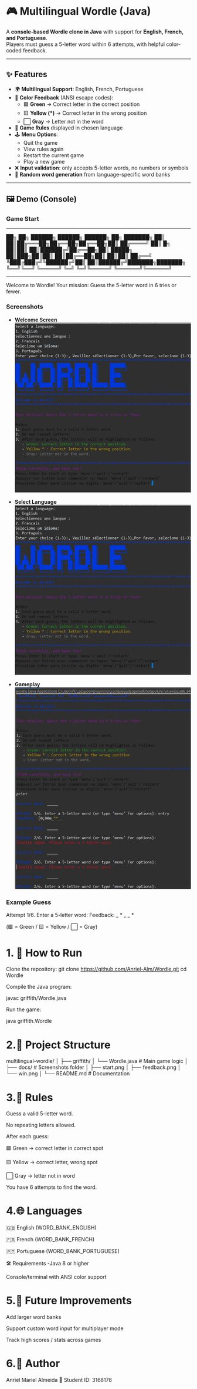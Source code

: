 # 🎮 Multilingual Wordle (Java)

A **console-based Wordle clone in Java** with support for **English, French, and Portuguese**.  
Players must guess a 5-letter word within 6 attempts, with helpful color-coded feedback.  

---

## ✨ Features

- 🌍 **Multilingual Support**: English, French, Portuguese  
- 🎨 **Color Feedback** (ANSI escape codes):
  - 🟩 **Green** → Correct letter in the correct position  
  - 🟨 **Yellow (\*)** → Correct letter in the wrong position  
  - ⬜ **Gray** → Letter not in the word  
- 📜 **Game Rules** displayed in chosen language  
- 🕹️ **Menu Options**:
  - Quit the game  
  - View rules again  
  - Restart the current game  
  - Play a new game  
- ❌ **Input validation**: only accepts 5-letter words, no numbers or symbols  
- 🔀 **Random word generation** from language-specific word banks  

---

## 🖼️ Demo (Console)

### Game Start
*************************************************************************************
██╗    ██╗ ██████╗ ██████╗ ██████╗ ██╗     ███████╗
██║    ██║██╔═══██╗██╔══██╗██╔══██╗██║     ██╔════╝
██║ █╗ ██║██║   ██║██████╔╝██╔══██╗██║     █████╗  
██║███╗██║██║   ██║██╔══██╗██║  ██║██║     ██╔══╝  
╚███╔███╔╝╚██████╔╝██║  ██║██████╔╝███████╗███████╗
 ╚══╝╚══╝  ╚═════╝ ╚═╝  ╚═╝╚═════╝ ╚══════╝╚══════╝
*************************************************************************************
Welcome to Wordle!
Your mission: Guess the 5-letter word in 6 tries or fewer.


### Screenshots

- **Welcome Screen**  
  ![Welcome Screen](https://github.com/AnrieAlm/Wordle/blob/main/WelcomeScreen.png)

- **Select Language**  
  ![Select Language](https://github.com/AnrieAlm/Wordle/blob/main/WelcomeScreen.png)

- **Gameplay**  
  ![Gameplay](https://github.com/AnrieAlm/Wordle/blob/main/GamePlay.png)

### Example Guess

Attempt 1/6. Enter a 5-letter word:
Feedback: _  *  _  _  *

(🟩 = Green / 🟨 = Yellow / ⬜ = Gray)

# 1. 🚀 How to Run

Clone the repository: git clone https://github.com/Anriel-Alm/Wordle.git
cd Wordle

Compile the Java program:

javac griffith/Wordle.java


Run the game:

java griffith.Wordle

# 2.📂 Project Structure
multilingual-wordle/
│
├── griffith/
│   └── Wordle.java    # Main game logic
│
├── docs/              # Screenshots folder
│   ├── start.png
│   ├── feedback.png
│   └── win.png
│
└── README.md          # Documentation

# 3.📝 Rules

Guess a valid 5-letter word.

No repeating letters allowed.

After each guess:

🟩 Green → correct letter in correct spot

🟨 Yellow → correct letter, wrong spot

⬜ Gray → letter not in word

You have 6 attempts to find the word.

# 4.🌐 Languages

🇬🇧 English (WORD_BANK_ENGLISH)

🇫🇷 French (WORD_BANK_FRENCH)

🇵🇹 Portuguese (WORD_BANK_PORTUGUESE)

🛠️ Requirements -Java 8 or higher

Console/terminal with ANSI color support

# 5.📌 Future Improvements

Add larger word banks

Support custom word input for multiplayer mode

Track high scores / stats across games

# 6.👤 Author

Anriel Mariel Almeida
📌 Student ID: 3168178
